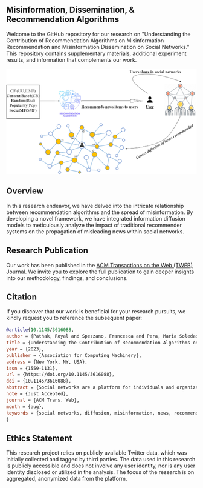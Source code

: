 ## Misinformation, Dissemination, & Recommendation Algorithms

Welcome to the GitHub repository for our research on "Understanding the Contribution of Recommendation Algorithms on Misinformation Recommendation and Misinformation Dissemination on Social Networks." This repository contains supplementary materials, additional experiment results, and information that complements our work.

<p align="center">
  <img src="experiment.png" alt="Experimental Setup" width="750"/>
</p>

## Overview

In this research endeavor, we have delved into the intricate relationship between recommendation algorithms and the spread of misinformation. By developing a novel framework, we have integrated information diffusion models to meticulously analyze the impact of traditional recommender systems on the propagation of misleading news within social networks.

## Research Publication

Our work has been published in the [ACM Transactions on the Web (TWEB)](https://doi.org/10.1145/3616088) Journal. We invite you to explore the full publication to gain deeper insights into our methodology, findings, and conclusions.

## Citation
  If you discover that our work is beneficial for your research pursuits, we kindly request you to reference the subsequent paper:
  ```bibtex
  @article{10.1145/3616088,
author = {Pathak, Royal and Spezzano, Francesca and Pera, Maria Soledad},
title = {Understanding the Contribution of Recommendation Algorithms on Misinformation Recommendation and Misinformation Dissemination on Social Networks},
year = {2023},
publisher = {Association for Computing Machinery},
address = {New York, NY, USA},
issn = {1559-1131},
url = {https://doi.org/10.1145/3616088},
doi = {10.1145/3616088},
abstract = {Social networks are a platform for individuals and organizations to connect with each other and inform, advertise, spread ideas, and ultimately influence opinions. These platforms have been known to propel misinformation. We argue that this could be compounded by the recommender algorithms that these platforms use to suggest items potentially of interest to their users, given the known biases and filter bubbles issues affecting recommender systems. While much has been studied about misinformation on social networks, the potential exacerbation that could result from recommender algorithms in this environment is in its infancy. In this manuscript, we present the result of an in-depth analysis conducted on two datasets (Politifact FakeNewsNet dataset and HealthStory FakeHealth dataset) in order to deepen our understanding of the interconnection between recommender algorithms and misinformation spread on Twitter. In particular, we explore the degree to which well-known recommendation algorithms are prone to be impacted by misinformation. Via simulation, we also study misinformation diffusion on social networks, as triggered by suggestions produced by these recommendation algorithms. Outcomes from this work evidence that misinformation does not equally affect all recommendation algorithms. Popularity-based and network-based recommender algorithms contribute the most to misinformation diffusion. Users who are known to be superspreaders are known to directly impact algorithmic performance and misinformation spread in specific scenarios. Findings emerging from our exploration result in a number of implications for researchers and practitioners to consider when designing and deploying recommender algorithms in social networks.},
note = {Just Accepted},
journal = {ACM Trans. Web},
month = {aug},
keywords = {social networks, diffusion, misinformation, news, recommendation algorithms, Twitter}
}
  ```


## Ethics Statement

This research project relies on publicly available Twitter data, which was initially collected and tagged by third parties. The data used in this research is publicly accessible and does not involve any user identity, nor is any user identity disclosed or utilized in the analysis. The focus of the research is on aggregated, anonymized data from the platform.
